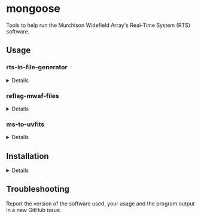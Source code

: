 # mongoose

Tools to help run the Murchison Widefield Array's Real-Time System (RTS)
software.

## Usage
### rts-in-file-generator
<details>

The majority of EoR observations can be calibrated by the RTS with the .in files
produced by:

``` sh
rts-in-file-generator patch \
                      --base-dir ".." \
                      --metafits "${METAFITS}" \
                      --srclist srclist_pumav3_*_patch*.txt \
                      -o rts_patch.in

rts-in-file-generator peel \
                      --base-dir ".." \
                      --metafits "${METAFITS}" \
                      --srclist srclist_pumav3_*_peel*.txt \
                      --num-cals 1000 \
                      --num-peel 1000 \
                      -o rts_peel.in
```

By default, the .in files will use available cotter flags. These must be the
"RTS kind", with filenames like `RTS_1065880128_01.mwaf`. See the usage of
reflag-mwaf-files to generate them.

If you want to use the 2016 FEE beam, you should export the `MWA_BEAM_FILE`
environment variable with a path to its HDF5 file, e.g.:

    export MWA_BEAM_FILE=/pawsey/mwa/mwa_full_embedded_element_pattern.h5

then give `rts-in-file-generator` the `--use-fee-beam` flag (`-f`) for short.

A full sbatch script to set up RTS jobs appropriate for Pawsey's garrawarla
cluster follows. This assumes that you're submitting this script from a
directory *inside* a directory containing gpubox files and a metafits file, e.g.
2020-09-29_1307 below:

```
.
├── RTS_1065880128_??.mwaf
├── 1065880128_20131015134830_gpubox??_00.fits
├── 1065880128.metafits
├── 2020-09-29_1307
│   ├── rts_run.sh
│   ├── rts_setup.sh
```

<details>

``` sh
#!/bin/bash -l
#SBATCH --job-name=se_1098108248
#SBATCH --output=RTS-setup-1098108248-%A.out
#SBATCH --nodes=1
#SBATCH --ntasks-per-node=1
#SBATCH --time=00:05:00
#SBATCH --clusters=garrawarla
#SBATCH --partition=workq
#SBATCH --account=mwaeor
#SBATCH --export=NONE

module use /pawsey/mwa/software/python3/modulefiles
module load python-singularity
module load srclists/master
module load mongoose

# Will find one and only one metafits file in the parent directory.
METAFITS=$(find .. -maxdepth 1 -name "*.metafits" -print -quit)
[ $META ] && echo "No metafits file in parent directory!" && exit 1

echo "Using ${METAFITS}"

set -eux

# Generate a source list for the patch step.
srclist_by_beam.py -n 1000 \
                   --srclist "${SRCLISTS_DIR}/srclist_pumav3_EoR0aegean_EoR1pietro+ForA.txt" \
                   --metafits "${METAFITS}"

# Generate a source list for the peel step.
srclist_by_beam.py -n 2000 \
                   --srclist "${SRCLISTS_DIR}/srclist_pumav3_EoR0aegean_EoR1pietro+ForA.txt" \
                   --metafits "${METAFITS}" \
                   --no_patch \
                   --cutoff=30

# Generate the RTS .in files for both patching and peeling.
rts-in-file-generator patch \
                      --base-dir ".." \
                      --metafits "${METAFITS}" \
                      --srclist srclist_pumav3_*_patch*.txt \
                      -o rts_patch.in

rts-in-file-generator peel \
                      --base-dir ".." \
                      --metafits "${METAFITS}" \
                      --srclist srclist_pumav3_*_peel*.txt \
                      --num-cals 1000 \
                      --num-peel 1000 \
                      -o rts_peel.in

# Ensure permissions are sensible!
find . -user $USER -type d -exec chmod g+rwx,o+rx,o-w {} \;
find . -user $USER -type f -exec chmod g+rw,o+r,o-w {} \;

echo "rts_setup.sh finished successfully."
```

</details>

</details>

### reflag-mwaf-files
<details>

Run `reflag-mwaf-files` in a directory containing .mwaf files (these should have
a filename structure `<obsid>_??.mwaf`, e.g. `1065880128_01.mwaf`). This will
produce "RTS mwaf" files, e.g. `RTS_1065880128_01.mwaf`. The RTS expects these
types of files to ingest cotter flags.

The point of this routine is to flag channels that have high RFI occupancy (by
default, >80%). This threshold can be tuned.

</details>

### ms-to-uvfits
<details>

Run `ms-to-uvfits` on the measurement set to be converted:

    ms-to-uvfits 1098108248.ms -o 1098108248

This will produce uvfits files named `1098108248_band01.uvfits`,
`1098108248_band02.uvfits`, etc.

You may need to specify `--vis-col` (`-v` for short) to tell the program which
visibilities to use. These are likely in the "DATA" column.

Also, the RTS expects the visibilities to not be phase tracked. Use
`--undo-phase-tracking` (`-u` for short) to convert phase-tracked visibilities
in the measurement set.

The following settings can be used to make .in files suitable for calibrating
uvfits files `1098108248_band??.uvfits`:

``` sh
rts-in-file-generator patch \
                      --base-dir "." \
                      --base-filename "1098108248_band" \
                      --srclist srclist_pumav3_*_patch*.txt \
                      --obsid 1098108248 \
                      --add-node-number \
                      --dont-correct-raw-data \
                      --dont-rx-correct \
                      --dont-read-gpubox-direct \
                      --no-cotter-flags \
                      --num-fine-chans 32 \
                      --fine-chan-width 0.04 \
                      --base-freq 138.875 \
                      --force-ra 0 \
                      --force-dec=-27 \
                      --ha-pointing-centre 0 \
                      --dec-pointing-centre=-27 \
                      --corr-dump-time 2 \
                      --corr-dumps-per-cadence 32 \
                      --num-integration-bins 6 \
                      --subband-ids 1 2 3 4 5 6 7 8 9 10 11 12 13 14 15 16 17 18 19 20 21 22 23 24 \
                      -o rts_patch.in

rts-in-file-generator peel \
                      --base-dir "." \
                      --base-filename "1098108248_band" \
                      --srclist srclist_pumav3_*_peel*.txt \
                      --obsid 1098108248 \
                      --add-node-number \
                      --dont-correct-raw-data \
                      --dont-rx-correct \
                      --dont-read-gpubox-direct \
                      --no-cotter-flags \
                      --num-fine-chans 32 \
                      --fine-chan-width 0.04 \
                      --base-freq 138.875 \
                      --force-ra 0 \
                      --force-dec=-27 \
                      --ha-pointing-centre 0 \
                      --dec-pointing-centre=-27 \
                      --corr-dump-time 2 \
                      --corr-dumps-per-cadence 4 \
                      --num-integration-bins 3 \
                      --num-cals 1000 \
                      --num-peel 1000 \
                      --subband-ids 1 2 3 4 5 6 7 8 9 10 11 12 13 14 15 16 17 18 19 20 21 22 23 24 \
                      -o rts_peel.in
```

</details>

## Installation
<details>

### Prerequisites

- A Rust compiler with a version >= 1.42.0

  `https://www.rust-lang.org/tools/install`

- [cfitsio](https://heasarc.gsfc.nasa.gov/docs/software/fitsio/)

- [erfa](https://github.com/liberfa/erfa)

- libclang

  This is a system library needed for some of `mongoose`'s dependencies.

  On Ubuntu, this library is provided by the package `libclang-dev`.

  On Arch, it is provided by the package `clang`.

### mongoose-specific instructions

- Compile the source

    `cargo build --release`

- Run a compiled binary

    `./target/release/rts-in-file-generator -h`

    A number of subcommands should present themselves, and the help text for
    each command should clarify usage.

    On the same system, the binaries can be copied and used anywhere you like!
</details>

## Troubleshooting

Report the version of the software used, your usage and the program output in a
new GitHub issue.
